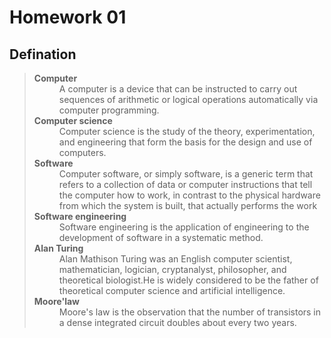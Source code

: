 # Homework 01

## Defination

><dl>
><dt><b>Computer</b></dt>
><dd>A computer is a device that can be instructed to carry out sequences of arithmetic or logical operations automatically via computer programming.</dd>
><dt><b>Computer science</b></dt>
><dd>Computer science is the study of the theory, experimentation, and engineering that form the basis for the design and use of computers.</dd>
><dt><b>Software</b></dt>
><dd>Computer software, or simply software, is a generic term that refers to a collection of data or computer instructions that tell the computer how to work, in contrast to the physical hardware from which the system is built, that actually performs the work</dd>
><dt><b>Software engineering</b></dt>
><dd>Software engineering is the application of engineering to the development of software in a systematic method.</dd>
><dt><b>Alan Turing</b></dt>
><dd>Alan Mathison Turing was an English computer scientist, mathematician, logician, cryptanalyst, philosopher, and theoretical biologist.He is widely considered to be the father of theoretical computer science and artificial intelligence.</dd>
><dt><b>Moore'law</b></dt>
><dd>Moore's law is the observation that the number of transistors in a dense integrated circuit doubles about every two years.</dd>